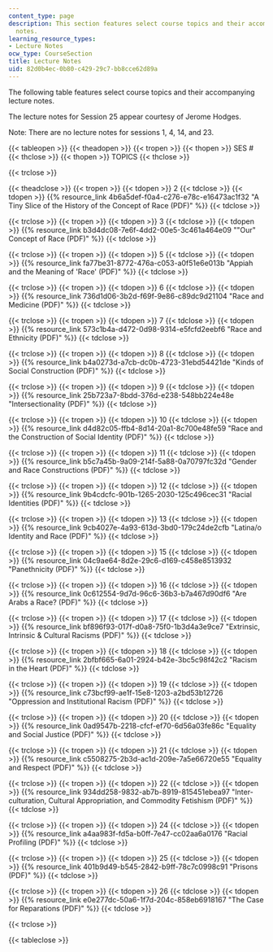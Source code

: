 ```yaml
---
content_type: page
description: This section features select course topics and their accompanying lecture
  notes.
learning_resource_types:
- Lecture Notes
ocw_type: CourseSection
title: Lecture Notes
uid: 82d0b4ec-0b80-c429-29c7-bb8cce62d89a
---
```


The following table features select course topics and their accompanying lecture notes.

The lecture notes for Session 25 appear courtesy of Jerome Hodges.

Note: There are no lecture notes for sessions 1, 4, 14, and 23.

{{< tableopen >}}
{{< theadopen >}}
{{< tropen >}}
{{< thopen >}}
SES #
{{< thclose >}}
{{< thopen >}}
TOPICS
{{< thclose >}}

{{< trclose >}}

{{< theadclose >}}
{{< tropen >}}
{{< tdopen >}}
2
{{< tdclose >}}
{{< tdopen >}}
{{% resource_link 4b6a5def-f0a4-c276-e78c-e16473ac1f32 "A Tiny Slice of the History of the Concept of Race (PDF)" %}}
{{< tdclose >}}

{{< trclose >}}
{{< tropen >}}
{{< tdopen >}}
3
{{< tdclose >}}
{{< tdopen >}}
{{% resource_link b3d4dc08-7e6f-4dd2-00e5-3c461a464e09 "\"Our\" Concept of Race (PDF)" %}}
{{< tdclose >}}

{{< trclose >}}
{{< tropen >}}
{{< tdopen >}}
5
{{< tdclose >}}
{{< tdopen >}}
{{% resource_link fa77be31-8772-476a-c053-a0f51e6e013b "Appiah and the Meaning of 'Race' (PDF)" %}}
{{< tdclose >}}

{{< trclose >}}
{{< tropen >}}
{{< tdopen >}}
6
{{< tdclose >}}
{{< tdopen >}}
{{% resource_link 736d1d06-3b2d-f69f-9e86-c89dc9d21104 "Race and Medicine (PDF)" %}}
{{< tdclose >}}

{{< trclose >}}
{{< tropen >}}
{{< tdopen >}}
7
{{< tdclose >}}
{{< tdopen >}}
{{% resource_link 573c1b4a-d472-0d98-9314-e5fcfd2eebf6 "Race and Ethnicity (PDF)" %}}
{{< tdclose >}}

{{< trclose >}}
{{< tropen >}}
{{< tdopen >}}
8
{{< tdclose >}}
{{< tdopen >}}
{{% resource_link b4a0273d-a7cb-dc0b-4723-31ebd54421de "Kinds of Social Construction (PDF)" %}}
{{< tdclose >}}

{{< trclose >}}
{{< tropen >}}
{{< tdopen >}}
9
{{< tdclose >}}
{{< tdopen >}}
{{% resource_link 25b723a7-8bdd-376d-e238-548bb224e48e "Intersectionality (PDF)" %}}
{{< tdclose >}}

{{< trclose >}}
{{< tropen >}}
{{< tdopen >}}
10
{{< tdclose >}}
{{< tdopen >}}
{{% resource_link d4d82c05-ffb4-8d14-20a1-8c700e48fe59 "Race and the Construction of Social Identity (PDF)" %}}
{{< tdclose >}}

{{< trclose >}}
{{< tropen >}}
{{< tdopen >}}
11
{{< tdclose >}}
{{< tdopen >}}
{{% resource_link b5c7a45b-9a09-214f-5a88-0a70797fc32d "Gender and Race Constructions (PDF)" %}}
{{< tdclose >}}

{{< trclose >}}
{{< tropen >}}
{{< tdopen >}}
12
{{< tdclose >}}
{{< tdopen >}}
{{% resource_link 9b4cdcfc-901b-1265-2030-125c496cec31 "Racial Identities (PDF)" %}}
{{< tdclose >}}

{{< trclose >}}
{{< tropen >}}
{{< tdopen >}}
13
{{< tdclose >}}
{{< tdopen >}}
{{% resource_link 9cb4027e-4a93-613d-3bd0-179c24de2cfb "Latina/o Identity and Race (PDF)" %}}
{{< tdclose >}}

{{< trclose >}}
{{< tropen >}}
{{< tdopen >}}
15
{{< tdclose >}}
{{< tdopen >}}
{{% resource_link 04c9ae64-8d2e-29c6-d169-c458e8513932 "Panethnicity (PDF)" %}}
{{< tdclose >}}

{{< trclose >}}
{{< tropen >}}
{{< tdopen >}}
16
{{< tdclose >}}
{{< tdopen >}}
{{% resource_link 0c612554-9d7d-96c6-36b3-b7a467d90df6 "Are Arabs a Race? (PDF)" %}}
{{< tdclose >}}

{{< trclose >}}
{{< tropen >}}
{{< tdopen >}}
17
{{< tdclose >}}
{{< tdopen >}}
{{% resource_link bf896f93-017f-d0a8-75f0-1b3d4a3e9ce7 "Extrinsic, Intrinsic & Cultural Racisms (PDF)" %}}
{{< tdclose >}}

{{< trclose >}}
{{< tropen >}}
{{< tdopen >}}
18
{{< tdclose >}}
{{< tdopen >}}
{{% resource_link 2bfbf665-6a01-2924-b42e-3bc5c98f42c2 "Racism in the Heart (PDF)" %}}
{{< tdclose >}}

{{< trclose >}}
{{< tropen >}}
{{< tdopen >}}
19
{{< tdclose >}}
{{< tdopen >}}
{{% resource_link c73bcf99-ae1f-15e8-1203-a2bd53b12726 "Oppression and Institutional Racism (PDF)" %}}
{{< tdclose >}}

{{< trclose >}}
{{< tropen >}}
{{< tdopen >}}
20
{{< tdclose >}}
{{< tdopen >}}
{{% resource_link 0ad9547b-2218-cfcf-ef70-6d56a03fe86c "Equality and Social Justice (PDF)" %}}
{{< tdclose >}}

{{< trclose >}}
{{< tropen >}}
{{< tdopen >}}
21
{{< tdclose >}}
{{< tdopen >}}
{{% resource_link c5508275-2b3d-ac1d-209e-7a5e66720e55 "Equality and Respect (PDF)" %}}
{{< tdclose >}}

{{< trclose >}}
{{< tropen >}}
{{< tdopen >}}
22
{{< tdclose >}}
{{< tdopen >}}
{{% resource_link 934dd258-9832-ab7b-8919-815451ebea97 "Inter-culturation, Cultural Appropriation, and Commodity Fetishism (PDF)" %}}
{{< tdclose >}}

{{< trclose >}}
{{< tropen >}}
{{< tdopen >}}
24
{{< tdclose >}}
{{< tdopen >}}
{{% resource_link a4aa983f-fd5a-b0ff-7e47-cc02aa6a0176 "Racial Profiling (PDF)" %}}
{{< tdclose >}}

{{< trclose >}}
{{< tropen >}}
{{< tdopen >}}
25
{{< tdclose >}}
{{< tdopen >}}
{{% resource_link 401b9d49-b545-2842-b9ff-78c7c0998c91 "Prisons (PDF)" %}}
{{< tdclose >}}

{{< trclose >}}
{{< tropen >}}
{{< tdopen >}}
26
{{< tdclose >}}
{{< tdopen >}}
{{% resource_link e0e277dc-50a6-1f7d-204c-858eb6918167 "The Case for Reparations (PDF)" %}}
{{< tdclose >}}

{{< trclose >}}

{{< tableclose >}}